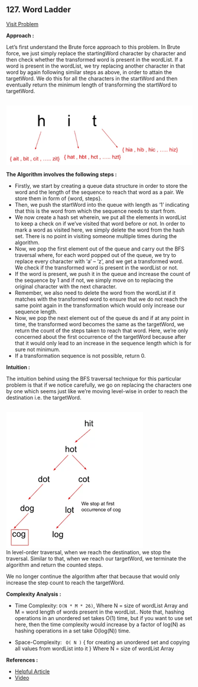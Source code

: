 ## 127. Word Ladder

[Visit Problem](https://leetcode.com/problems/word-ladder/description/)

**Approach :**<br/>

Let’s first understand the Brute force approach to this problem. In Brute force, we just simply replace the startingWord character by character and then check whether the transformed word is present in the wordList. If a word is present in the wordList, we try replacing another character in that word by again following similar steps as above, in order to attain the targetWord. We do this for all the characters in the startWord and then eventually return the minimum length of transforming the startWord to targetWord.<br/><br/>

![CHEESE!](./first.webp) <br/>

**The Algorithm involves the following steps :**<br/>

-   Firstly, we start by creating a queue data structure in order to store the word and the length of the sequence to reach that word as a pair. We store them in form of {word, steps}.
-   Then, we push the startWord into the queue with length as ‘1’ indicating that this is the word from which the sequence needs to start from.
-   We now create a hash set wherein, we put all the elements in wordList to keep a check on if we’ve visited that word before or not. In order to mark a word as visited here, we simply delete the word from the hash set. There is no point in visiting someone multiple times during the algorithm.
-   Now, we pop the first element out of the queue and carry out the BFS traversal where, for each word popped out of the queue, we try to replace every character with ‘a’ – ‘z’, and we get a transformed word. We check if the transformed word is present in the wordList or not.
-   If the word is present, we push it in the queue and increase the count of the sequence by 1 and if not, we simply move on to replacing the original character with the next character.
-   Remember, we also need to delete the word from the wordList if it matches with the transformed word to ensure that we do not reach the same point again in the transformation which would only increase our sequence length.
-   Now, we pop the next element out of the queue ds and if at any point in time, the transformed word becomes the same as the targetWord, we return the count of the steps taken to reach that word. Here, we’re only concerned about the first occurrence of the targetWord because after that it would only lead to an increase in the sequence length which is for sure not minimum.
-   If a transformation sequence is not possible, return 0.

**Intuition :**<br/>

The intuition behind using the BFS traversal technique for this particular problem is that if we notice carefully, we go on replacing the characters one by one which seems just like we’re moving level-wise in order to reach the destination i.e. the targetWord.<br/><br/>

![CHEESE!](./second.webp) <br/>
In level-order traversal, when we reach the destination, we stop the traversal. Similar to that, when we reach our targetWord, we terminate the algorithm and return the counted steps.<br/>

We no longer continue the algorithm after that because that would only increase the step count to reach the targetWord.<br/>

**Complexity Analysis :**<br/>

-   Time Complexity: `O(N * M * 26)`, Where N = size of wordList Array and M = word length of words present in the wordList.. Note that, hashing operations in an unordered set takes O(1) time, but if you want to use set here, then the time complexity would increase by a factor of log(N) as hashing operations in a set take O(log(N)) time.

-   Space-Complexity: ` O( N )` { for creating an unordered set and copying all values from wordList into it } Where N = size of wordList Array

**References :**<br/>

-   [Helpful Article](https://takeuforward.org/graph/word-ladder-i-g-29/)
-   [Video](https://www.youtube.com/watch?v=tRPda0rcf8E&list=PLgUwDviBIf0oE3gA41TKO2H5bHpPd7fzn&index=29)
